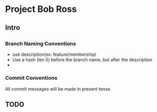 <h1> Project Bob Ross </h1>
<h2> Intro <h2>
  <h3> Branch Naming Conventions </h3>
    <ul><li>use description(ex: feature/membership)</li>
      <li>Use a hash (len 5) before the branch name, but after the description<li>
    </ul>
    <h3> Commit Conventions </h3>
    All commit messages will be made in present tense.
<h2> TODO <h2>
